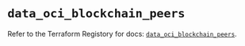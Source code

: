 # `data_oci_blockchain_peers`

Refer to the Terraform Registory for docs: [`data_oci_blockchain_peers`](https://registry.terraform.io/providers/oracle/oci/6.18.0/docs/data-sources/blockchain_peers).
